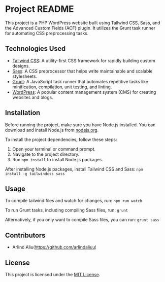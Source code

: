 # Project README

This project is a PHP WordPress website built using Tailwind CSS, Sass, and the Advanced Custom Fields (ACF) plugin. It utilizes the Grunt task runner for automating CSS preprocessing tasks.

## Technologies Used

- [Tailwind CSS](https://tailwindcss.com/): A utility-first CSS framework for rapidly building custom designs.
- [Sass](https://sass-lang.com/): A CSS preprocessor that helps write maintainable and scalable stylesheets.
- [Grunt](https://gruntjs.com/): A JavaScript task runner that automates repetitive tasks like minification, compilation, unit testing, and linting.
- [WordPress](https://wordpress.org/): A popular content management system (CMS) for creating websites and blogs.

## Installation

Before running the project, make sure you have Node.js installed. You can download and install Node.js from [nodejs.org](https://nodejs.org/).

To install the project dependencies, follow these steps:

1. Open your terminal or command prompt.
2. Navigate to the project directory.
3. Run `npm install` to install Node.js packages.

After installing Node.js packages, install Tailwind CSS and Sass:
`npm install -g tailwindcss sass`

## Usage

To compile tailwind files and watch for changes, run:
`npm run watch`


To run Grunt tasks, including compiling Sass files, run:
`grunt`

Alternatively, if you only want to compile Sass files, you can run:
`grunt sass`


## Contributors

- Arlind Aliu(https://github.com/arlindaliuu)

## License

This project is licensed under the [MIT License](LICENSE).

